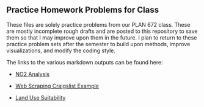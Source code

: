 ## Practice Homework Problems for Class

These files are solely practice problems from our PLAN 672 class. These are mostly incomplete rough drafts and are posted to this repository to save them so that I may improve upon them in the future. I plan to return to these practice problem sets after the semester to build upon methods, improve visualizations, and modify the coding style.
 
The links to the various markdown outputs can be found here:

* [NO2 Analysis](https://github.com/ajrojas1/urban-analytics/blob/master/practice/no2-analysis/Rojas_HW2_PLAN672.md)

* [Web Scraping Craigslist Example](https://github.com/ajrojas1/urban-analytics/blob/master/practice/web-scraping-craigslist/Rojas_HW4.md)

* [Land Use Suitability](https://github.com/ajrojas1/urban-analytics/blob/master/practice/land-use-suitability/Rojas_HW6.md) 

